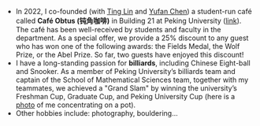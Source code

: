 
- In 2022, I co-founded (with [Ting Lin](https://alisomia.github.io/) and [Yufan Chen](https://yuwanivan.github.io/)) a student-run café called **Café Obtus (钝角咖啡)** in Building 21 at Peking University ([link](https://mp.weixin.qq.com/s/CsXiT3ZWsTkdJ12gDyrQrw)). The café has been well-received by students and faculty in the department. As a special offer, we provide a 25% discount to any guest who has won one of the following awards: the Fields Medal, the Wolf Prize, or the Abel Prize. So far, two guests have enjoyed this discount!
- I have a long-standing passion for **billiards**, including Chinese Eight-ball and Snooker. As a member of Peking University’s billiards team and captain of the School of Mathematical Sciences team, together with my teammates, we achieved a "Grand Slam" by winning the university’s Freshman Cup, Graduate Cup, and Peking University Cup (here is a [photo](/billiards.jpg) of me concentrating on a pot).
- Other hobbies include: photography, bouldering...
